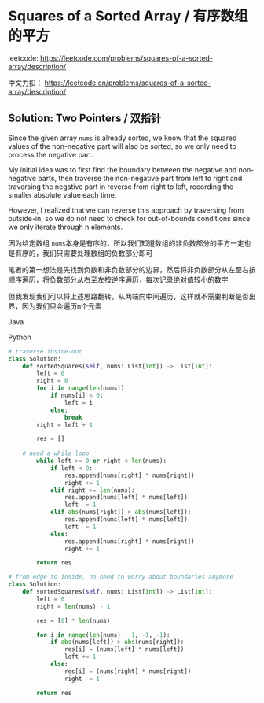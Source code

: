 # Squares of a Sorted Array / 有序数组的平方

leetcode: https://leetcode.com/problems/squares-of-a-sorted-array/description/

中文力扣： https://leetcode.cn/problems/squares-of-a-sorted-array/description/

## Solution: Two Pointers / 双指针

Since the given array `nums` is already sorted, we know that the squared values of the non-negative part will also be sorted, so we only need to process the negative part.

My initial idea was to first find the boundary between the negative and non-negative parts, then traverse the non-negative part from left to right and traversing the negative part in reverse from right to left, recording the smaller absolute value each time.

However, I realized that we can reverse this approach by traversing from outside-in, so we do not need to check for out-of-bounds conditions since we only iterate through n elements.

因为给定数组 `nums`本身是有序的，所以我们知道数组的非负数部分的平方一定也是有序的，我们只需要处理数组的负数部分即可

笔者的第一想法是先找到负数和非负数部分的边界，然后将非负数部分从左至右按顺序遍历，将负数部分从右至左按逆序遍历，每次记录绝对值较小的数字

但我发现我们可以将上述思路翻转，从两端向中间遍历，这样就不需要判断是否出界，因为我们只会遍历n个元素

Java


Python

```python
# traverse inside-out
class Solution:
    def sortedSquares(self, nums: List[int]) -> List[int]:
        left = 0
        right = 0
        for i in range(len(nums)):
            if nums[i] < 0:
                left = i
            else:
                break
        right = left + 1

        res = []
  
	# need a while loop
        while left >= 0 or right < len(nums):
            if left < 0:
                res.append(nums[right] * nums[right])
                right += 1
            elif right >= len(nums):
                res.append(nums[left] * nums[left])
                left -= 1
            elif abs(nums[right]) > abs(nums[left]):
                res.append(nums[left] * nums[left])
                left -= 1
            else:
                res.append(nums[right] * nums[right])
                right += 1

        return res
```

```python
# from edge to inside, no need to worry about boundaries anymore
class Solution:
    def sortedSquares(self, nums: List[int]) -> List[int]:
        left = 0
        right = len(nums) - 1

        res = [0] * len(nums)

        for i in range(len(nums) - 1, -1, -1):
            if abs(nums[left]) > abs(nums[right]):
                res[i] = (nums[left] * nums[left])
                left += 1
            else:
                res[i] = (nums[right] * nums[right])
                right -= 1

        return res

```
